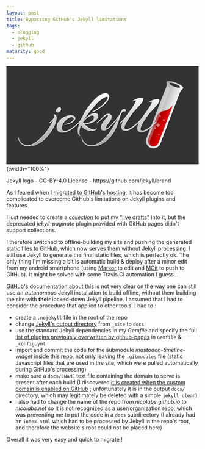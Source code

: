 ```yaml
---
layout: post
title: Bypassing GitHub's Jekyll limitations
tags:
  - blogging
  - jekyll
  - github
maturity: good
---
```


![Jekyll logo - CC-BY-4.0 License](https://github.com/jekyll/brand/raw/master/jekyll-logo-dark-solid.png){:width="100%"}
<figcaption>Jekyll logo - CC-BY-4.0 License - https://github.com/jekyll/brand</figcaption>

As I feared when I [migrated to GitHub's hosting](/2016/Migrating-from-Drupal-to-Jekyll), it has become too complicated to overcome GitHub's limitations on Jekyll plugins and features.

I just needed to create a [*collection*](https://jekyllrb.com/docs/collections/) to put my ["live drafts"](/2016/Migrating-from-Drupal-to-Jekyll) into it, but the deprecated *jekyll-paginate* plugin provided with GitHub pages didn't support collections.

I therefore switched to offline-building my site and pushing the generated static files to GitHub, which now serves them without Jekyll processing. I still use Jekyll to generate the final static files, which is perfectly ok.
The only thing I'm missing a bit is automatic build & deploy after a minor edit from my android smartphone (using [Markor](https://f-droid.org/fr/packages/net.gsantner.markor/) to edit and [MGit](https://f-droid.org/fr/packages/com.manichord.mgit/) to push to GitHub). It might be solved with some Travis CI automation I guess...

[GitHub's documentation about this](https://help.github.com/en/github/working-with-github-pages/about-github-pages#static-site-generators) is not very clear on the way one can still use *an autonomous* Jekyll installation to build offline, without them building the site with **their** locked-down Jekyll pipeline.
I assumed that I had to consider the procedure that applied to other tools. I had to :

- create a `.nojekyll` file in the root of the repo
- change [Jekyll's output directory](https://jekyllrb.com/docs/configuration/options/) from `_site` to `docs`
- use the standard Jekyll dependencies in my *Gemfile* and specify the full [list of plugins previously overwritten by github-pages](https://github.com/github/pages-gem/blob/master/lib/github-pages/plugins.rb) in `Gemfile` & `_config.yml`
- import and commit the code for the submodule *mastodon-timeline-widget* inside this repo, not only leaving the `.gitmodules` file (static Javascript files that are used in the site, which were pulled automatically during GitHub's processing)
- make sure a `docs/CNAME` text file containing the domain to serve is present after each build (I discovered [it is created when the custom domain is enabled on GitHub](https://github.com/mkdocs/mkdocs/pull/1497/commits) ; unfortunately it is in the output `docs/` directory, which may legitimately be deleted with a simple `jekyll clean`)
- I also had to change the name of the repo from *nicolabs.github.io* to *nicolabs.net* so it is not recognized as a user/organization repo, which was preventing me to put the code in a `docs` subdirectory (I already had an `index.html` which had to be processed by Jekyll in the repo's root, and therefore the website's root could not be placed here)

Overall it was very easy and quick to migrate !
